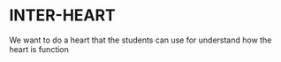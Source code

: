 # INTER-HEART
We want to do a heart that the students can use for understand how the heart is function
